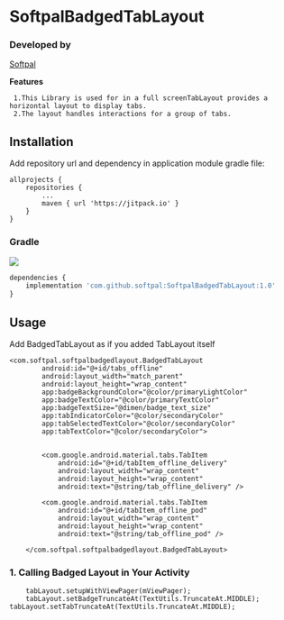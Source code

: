 # SoftpalBadgedTabLayout


### Developed by
[Softpal](https://www.github.com/softpal)

**Features**

     1.This Library is used for in a full screenTabLayout provides a horizontal layout to display tabs. 
     2.The layout handles interactions for a group of tabs.
     
 ## Installation

Add repository url and dependency in application module gradle file:
  
	allprojects {
		repositories {
			...
			maven { url 'https://jitpack.io' }
		}
	}

### Gradle
[![](https://jitpack.io/v/softpal/SoftpalBadgedTabLayout.svg)](https://jitpack.io/#softpal/SoftpalBadgedTabLayout)
```javascript
dependencies {
    implementation 'com.github.softpal:SoftpalBadgedTabLayout:1.0'
}
```
## Usage

Add BadgedTabLayout as if you added TabLayout itself
 
    <com.softpal.softpalbadgedlayout.BadgedTabLayout
            android:id="@+id/tabs_offline"
            android:layout_width="match_parent"
            android:layout_height="wrap_content"
            app:badgeBackgroundColor="@color/primaryLightColor"
            app:badgeTextColor="@color/primaryTextColor"
            app:badgeTextSize="@dimen/badge_text_size"
            app:tabIndicatorColor="@color/secondaryColor"
            app:tabSelectedTextColor="@color/secondaryColor"
            app:tabTextColor="@color/secondaryColor">


            <com.google.android.material.tabs.TabItem
                android:id="@+id/tabItem_offline_delivery"
                android:layout_width="wrap_content"
                android:layout_height="wrap_content"
                android:text="@string/tab_offline_delivery" />

            <com.google.android.material.tabs.TabItem
                android:id="@+id/tabItem_offline_pod"
                android:layout_width="wrap_content"
                android:layout_height="wrap_content"
                android:text="@string/tab_offline_pod" />

        </com.softpal.softpalbadgedlayout.BadgedTabLayout>
        
        
   ### 1. Calling Badged Layout in Your Activity
   
        tabLayout.setupWithViewPager(mViewPager);
        tabLayout.setBadgeTruncateAt(TextUtils.TruncateAt.MIDDLE);
	tabLayout.setTabTruncateAt(TextUtils.TruncateAt.MIDDLE);
   



